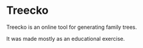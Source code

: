 # Treecko

Treecko is an online tool for generating family trees.

It was made mostly as an educational exercise.
